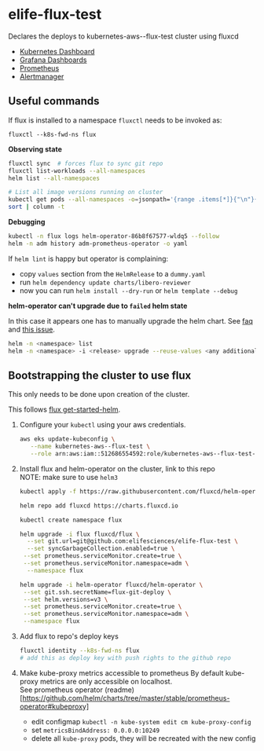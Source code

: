 # elife-flux-test
Declares the deploys to kubernetes-aws--flux-test cluster using fluxcd

- [Kubernetes Dashboard](https://dashboard--test-cluster.elifesciences.org)
- [Grafana Dashboards](https://grafana--test-cluster.elifesciences.org)
- [Prometheus](https://prometheus--test-cluster.elifesciences.org)
- [Alertmanager](https://alertmanager--test-cluster.elifesciences.org)


## Useful commands

If flux is installed to a namespace `fluxctl` needs to be invoked as:

```
fluxctl --k8s-fwd-ns flux
```

__Observing state__

```sh
fluxctl sync  # forces flux to sync git repo
fluxctl list-workloads --all-namespaces
helm list --all-namespaces

# List all image versions running on cluster
kubectl get pods --all-namespaces -o=jsonpath='{range .items[*]}{"\n"}{.metadata.name}{":\t"}{range .spec.containers[*]}{.image}{", "}{end}{end}' |
sort | column -t
```

__Debugging__
```sh
kubectl -n flux logs helm-operator-86b8f67577-wldq5 --follow
helm -n adm history adm-prometheus-operator -o yaml
```

If `helm lint` is happy but operator is complaining:

- copy `values` section from the `HelmRelease` to a `dummy.yaml`
- run `helm dependency update charts/libero-reviewer`
- now you can run `helm install --dry-run` or `helm template --debug`


__helm-operator can't upgrade due to `failed` helm state__

In this case it appears one has to manually upgrade the helm chart. See [faq](https://docs.fluxcd.io/projects/helm-operator/en/stable/faq/#a-helmrelease-is-stuck-in-a-failed-release-state-how-do-i-force-it-through) and [this issue](https://github.com/fluxcd/helm-operator/issues/241#issuecomment-578351380).

```sh
helm -n <namespace> list
helm -n <namespace> -i <release> upgrade --reuse-values <any additional flags> <chart>
```

## Bootstrapping the cluster to use flux

This only needs to be done upon creation of the cluster.

This follows [flux get-started-helm](https://docs.fluxcd.io/en/stable/tutorials/get-started-helm/).

1. Configure your `kubectl` using your aws credentials.
   ```sh
   aws eks update-kubeconfig \
      --name kubernetes-aws--flux-test \
      --role arn:aws:iam::512686554592:role/kubernetes-aws--flux-test--AmazonEKSUserRole
   ```

2. Install flux and helm-operator on the cluster, link to this repo  
   NOTE: make sure to use `helm3`
   ```sh
   kubectl apply -f https://raw.githubusercontent.com/fluxcd/helm-operator/master/deploy/crds.yaml

   helm repo add fluxcd https://charts.fluxcd.io

   kubectl create namespace flux

   helm upgrade -i flux fluxcd/flux \
     --set git.url=git@github.com:elifesciences/elife-flux-test \
     --set syncGarbageCollection.enabled=true \
    --set prometheus.serviceMonitor.create=true \
    --set prometheus.serviceMonitor.namespace=adm \
     --namespace flux

   helm upgrade -i helm-operator fluxcd/helm-operator \
    --set git.ssh.secretName=flux-git-deploy \
    --set helm.versions=v3 \
    --set prometheus.serviceMonitor.create=true \
    --set prometheus.serviceMonitor.namespace=adm \
    --namespace flux
   ```

3. Add flux to repo's deploy keys
   ```sh
   fluxctl identity --k8s-fwd-ns flux
   # add this as deploy key with push rights to the github repo
   ```

4. Make kube-proxy metrics accessible to prometheus
   By default kube-proxy metrics are only accessible on localhost.  
   See prometheus operator (readme)[https://github.com/helm/charts/tree/master/stable/prometheus-operator#kubeproxy]

   - edit configmap `kubectl -n kube-system edit cm kube-proxy-config`
   - set `metricsBindAddress: 0.0.0.0:10249`
   - delete all `kube-proxy` pods, they will be recreated with the new config

